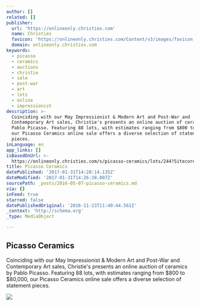 ```yaml
---
author: []
related: []
publisher:
  url: 'https://onlineonly.christies.com'
  name: Christies
  favicon: 'https://onlineonly.christies.com/Content/v3/images/favicon.ico'
  domain: onlineonly.christies.com
keywords:
  - picasso
  - ceramics
  - auctions
  - christie
  - sale
  - post-war
  - art
  - lots
  - online
  - impressionist
description: >-
  Coinciding with our May Impressionist & Modern Art and Post-War and
  Contemporary Art sales, Christie's presents an online auction of ceramics by
  Pablo Picasso. Featuring 88 lots, with estimates ranging from $800 to $80,000,
  our Picasso Ceramics online sale offers a diverse selection of statement
  pieces.
inLanguage: en
app_links: []
isBasedOnUrl: >-
  https://onlineonly.christies.com/s/picasso-ceramics/lots/244?SitecoreGUID={0BFA6C33-95EE-47B0-BA39-EEF625C23B1A}&sectionName=auctions_Nav&lid=1
title: Picasso Ceramics
datePublished: '2017-01-31T14:28:14.135Z'
dateModified: '2017-01-31T14:26:38.007Z'
sourcePath: _posts/2016-05-07-picasso-ceramics.md
via: {}
inFeed: true
starred: false
datePublishedOriginal: '2016-11-23T11:40:44.561Z'
_context: 'http://schema.org'
_type: MediaObject

---
```

<article style=""><h1>Picasso Ceramics</h1><p>Coinciding with our May Impressionist &amp; Modern Art and Post-War and Contemporary Art sales, Christie's presents an online auction of ceramics by Pablo Picasso. Featuring 88 lots, with estimates ranging from $800 to $80,000, our Picasso Ceramics online sale offers a diverse selection of statement pieces.</p><img src="https://pccdn.perfectchannel.com/christies/live/salecontent/12148/banner-quarter.jpg" /></article>